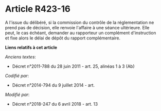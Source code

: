 # Article R423-16

A l'issue du délibéré, si la commission du contrôle de la réglementation ne prend pas de décision, elle renvoie l'affaire à
une séance ultérieure. Elle peut, le cas échéant, demander au rapporteur un complément d'instruction et fixe alors le délai
de dépôt du rapport complémentaire.

**Liens relatifs à cet article**

_Anciens textes_:

  - Décret n°2011-788 du 28 juin 2011 - art. 25, alinéas 1 à 3 (Ab)

_Codifié par_:

  - Décret n°2014-794 du 9 juillet 2014 - art.

_Modifié par_:

  - Décret n°2018-247 du 6 avril 2018 - art. 13
